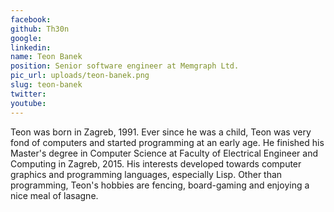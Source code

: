 ```yaml
---
facebook: 
github: Th30n
google: 
linkedin: 
name: Teon Banek
position: Senior software engineer at Memgraph Ltd.
pic_url: uploads/teon-banek.png
slug: teon-banek
twitter: 
youtube: 
---
```

<p>Teon was born in Zagreb, 1991. Ever since he was a child, Teon was very fond of computers and started programming at an early age. He finished his Master&#39;s degree in Computer Science at Faculty of Electrical Engineer and Computing in Zagreb, 2015. His interests developed towards computer graphics and programming languages, especially Lisp. Other than programming, Teon&#39;s hobbies are fencing, board-gaming and enjoying a nice meal of lasagne.</p>
